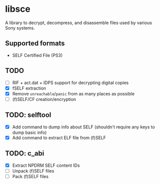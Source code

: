 # libsce

A library to decrypt, decompress, and disassemble files used by various Sony systems.

## Supported formats

- SELF Certified File (PS3)

## TODO

- [ ] RIF + act.dat + IDPS support for decrypting digital copies
- [x] fSELF extraction
- [x] Remove `unreachable`/`panic` from as many places as possible
- [ ] (f)SELF/CF creation/encryption

## TODO: selftool

- [x] Add command to dump info about SELF (shouldn't require any keys to dump basic info)
- [x] Add command to extract ELF file from (f)SELF

## TODO: c_abi

- [x] Extract NPDRM SELF content IDs
- [ ] Unpack (f)SELF files
- [ ] Pack (f)SELF files
